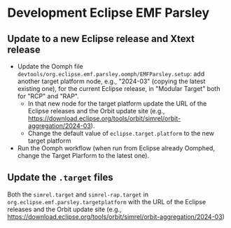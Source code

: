 # Development Eclipse EMF Parsley

## Update to a new Eclipse release and Xtext release

* Update the Oomph file `devtools/org.eclipse.emf.parsley.oomph/EMFParsley.setup`: add another target platform node, e.g., "2024-03" (copying the latest existing one), for the current Eclipse release, in "Modular Target" both for "RCP" and "RAP".
    * In that new node for the target platform update the URL of the Eclipse releases and the Orbit update site (e.g., https://download.eclipse.org/tools/orbit/simrel/orbit-aggregation/2024-03).
    * Change the default value of `eclipse.target.platform` to the new target platform
* Run the Oomph workflow (when run from Eclipse already Oomphed, change the Target Plarform to the latest one).

## Update the `.target` files

Both the `simrel.target` and `simrel-rap.target` in `org.eclipse.emf.parsley.targetplatform` with the URL of the Eclipse releases and the Orbit update site (e.g., https://download.eclipse.org/tools/orbit/simrel/orbit-aggregation/2024-03)